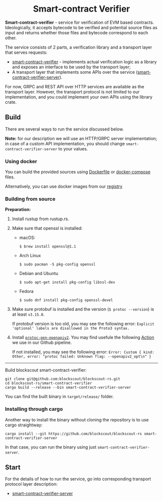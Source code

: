 # <h1 align="center"> Smart-contract Verifier </h1>

**Smart-contract-verifier** - service for verification of EVM based contracts. Ideologically, it accepts bytecode to be verified and potential source files as input and returns whether those files and bytecode correspond to each other.

The service consists of 2 parts, a verification library and a transport layer that serves requests:

+ [smart-contract-verifier](./smart-contract-verifier) - implements actual verification logic as a library and exposes an interface to be used by the transport layer;
+ A transport layer that implements some APIs over the service ([smart-contract-verifier-server](./smart-contract-verifier-server/)).

For now, GRPC and REST API over HTTP services are available as the transport layer. However, the transport protocol is not limited to our implementation, and you could implement your own APIs using the library crate.

## Build
There are several ways to run the service discussed below.

**Note:** for our description we will use an HTTP/GRPC server implementation; in case of a custom API implementation, you should change `smart-contract-verifier-server` to your values.


### Using docker
You can build the provided sources using [Dockerfile](./smart-contract-verifier-server/Dockerfile) or [docker-compose](./smart-contract-verifier-server/docker-compose.yml) files.

Alternatively, you can use docker images from our [registry](https://github.com/blockscout/blockscout-rs/pkgs/container/smart-contract-verifier)

### Building from source

**Preparation:**

1. Install rustup from rustup.rs.

1. Make sure that openssl is installed:

    - macOS:
    
        `$ brew install openssl@1.1`
    
    - Arch Linux
    
        `$ sudo pacman -S pkg-config openssl`
    
    - Debian and Ubuntu 

        `$ sudo apt-get install pkg-config libssl-dev`
    
    - Fedora
    
        `$ sudo dnf install pkg-config openssl-devel`

1. Make sure protobuf is installed and the version (`$ protoc --version`) is at least `v3.15.0`.

    If protobuf version is too old, you may see the following error: `Explicit 'optional' labels are disallowed in the Proto3 syntax.`

1. Install [`protoc-gen-openapiv2`](https://github.com/grpc-ecosystem/grpc-gateway#installation).
    You may find usefule the following [Action](https://github.com/blockscout/blockscout-rs/blob/main/.github/actions/deps/action.yml#L21)
    we use in our Github pipeline.

    If not installed, you may see the following error: `Error: Custom { kind: Other, error: "protoc failed: Unknown flag: --openapiv2_opt\n" }`

---

Build blockscout smart-contract-verifier:

```console
git clone git@github.com:blockscout/blockscout-rs.git
cd blockscout-rs/smart-contract-verifier
cargo build --release --bin smart-contract-verifier-server
```

You can find the built binary in `target/release/` folder.

### Installing through cargo

Another way to install the binary without cloning the repository is to use cargo straightway:

```console
cargo install --git https://github.com/blockscout/blockscout-rs smart-contract-verifier-server
```

In that case, you can run the binary using just `smart-contract-verifier-server`.

## Start
For the details of how to run the service, go into corresponding
transport protocol layer description:
- [smart-contract-verifier-server](./smart-contract-verifier-server/README.md)